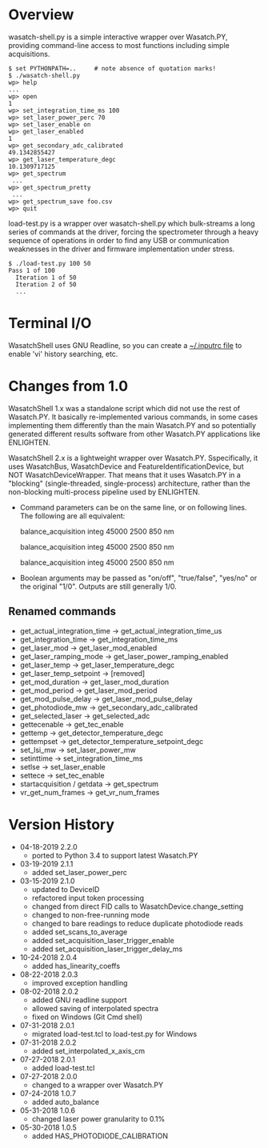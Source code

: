 # Overview

wasatch-shell.py is a simple interactive wrapper over Wasatch.PY, providing
command-line access to most functions including simple acquisitions.

    $ set PYTHONPATH=..     # note absence of quotation marks!
    $ ./wasatch-shell.py
    wp> help
    ...
    wp> open
    1
    wp> set_integration_time_ms 100
    wp> set_laser_power_perc 70
    wp> set_laser_enable on
    wp> get_laser_enabled
    1
    wp> get_secondary_adc_calibrated
    49.1342855427
    wp> get_laser_temperature_degc
    10.1309717125
    wp> get_spectrum
     ...
    wp> get_spectrum_pretty
     ...
    wp> get_spectrum_save foo.csv
    wp> quit

load-test.py is a wrapper over wasatch-shell.py which bulk-streams a long series
of commands at the driver, forcing the spectrometer through a heavy sequence of
operations in order to find any USB or communication weaknesses in the driver and
firmware implementation under stress.

    $ ./load-test.py 100 50
    Pass 1 of 100
      Iteration 1 of 50
      Iteration 2 of 50
      ...

# Terminal I/O

WasatchShell uses GNU Readline, so you can create a 
[~/.inputrc file](https://www.gnu.org/software/bash/manual/html_node/Readline-Init-File.html)
to enable 'vi' history searching, etc.

# Changes from 1.0

WasatchShell 1.x was a standalone script which did not use the rest of 
Wasatch.PY.  It basically re-implemented various commands, in some cases 
implementing them differently than the main Wasatch.PY and so potentially 
generated different results software from other Wasatch.PY applications
like ENLIGHTEN.  

WasatchShell 2.x is a lightweight wrapper over Wasatch.PY.  Sspecifically,
it uses WasatchBus, WasatchDevice and FeatureIdentificationDevice, but NOT
WasatchDeviceWrapper.  That means that it uses Wasatch.PY in a "blocking"
(single-threaded, single-process) architecture, rather than the non-blocking 
multi-process pipeline used by ENLIGHTEN.

- Command parameters can be on the same line, or on following lines.  The 
  following are all equivalent:

  balance\_acquisition integ 45000 2500 850 nm

  balance\_acquisition integ
  45000 2500
  850 nm

  balance\_acquisition 
  integ
  45000 
  2500
  850 
  nm

- Boolean arguments may be passed as "on/off", "true/false", "yes/no" or the 
  original "1/0".  Outputs are still generally 1/0.

## Renamed commands

- get\_actual\_integration\_time -> get\_actual\_integration\_time\_us
- get\_integration\_time -> get\_integration\_time\_ms
- get\_laser\_mod -> get\_laser\_mod\_enabled
- get\_laser\_ramping\_mode -> get\_laser\_power\_ramping\_enabled
- get\_laser\_temp -> get\_laser\_temperature\_degc
- get\_laser\_temp\_setpoint -> [removed]
- get\_mod\_duration -> get\_laser\_mod\_duration
- get\_mod\_period -> get\_laser\_mod\_period
- get\_mod\_pulse\_delay -> get\_laser\_mod\_pulse\_delay
- get\_photodiode\_mw -> get\_secondary\_adc\_calibrated
- get\_selected\_laser -> get\_selected\_adc
- gettecenable -> get\_tec\_enable
- gettemp -> get\_detector\_temperature\_degc
- gettempset -> get\_detector\_temperature\_setpoint\_degc
- set\_lsi\_mw -> set\_laser\_power\_mw
- setinttime -> set\_integration\_time\_ms
- setlse -> set\_laser\_enable
- settece -> set\_tec\_enable
- startacquisition / getdata -> get\_spectrum
- vr\_get\_num\_frames -> get\_vr\_num\_frames

# Version History

- 04-18-2019 2.2.0
    - ported to Python 3.4 to support latest Wasatch.PY
- 03-19-2019 2.1.1
    - added set\_laser\_power\_perc
- 03-15-2019 2.1.0
    - updated to DeviceID
    - refactored input token processing
    - changed from direct FID calls to WasatchDevice.change\_setting
    - changed to non-free-running mode
    - changed to bare readings to reduce duplicate photodiode reads
    - added set\_scans\_to\_average
    - added set\_acquisition\_laser\_trigger\_enable
    - added set\_acquisition\_laser\_trigger\_delay\_ms
- 10-24-2018 2.0.4
    - added has\_linearity\_coeffs
- 08-22-2018 2.0.3
    - improved exception handling
- 08-02-2018 2.0.2
    - added GNU readline support
    - allowed saving of interpolated spectra
    - fixed on Windows (Git Cmd shell)
- 07-31-2018 2.0.1
    - migrated load-test.tcl to load-test.py for Windows
- 07-31-2018 2.0.2
    - added set\_interpolated\_x\_axis\_cm
- 07-27-2018 2.0.1
    - added load-test.tcl
- 07-27-2018 2.0.0
    - changed to a wrapper over Wasatch.PY
- 07-24-2018 1.0.7
    - added auto\_balance
- 05-31-2018 1.0.6
    - changed laser power granularity to 0.1%
- 05-30-2018 1.0.5
    - added HAS\_PHOTODIODE\_CALIBRATION

